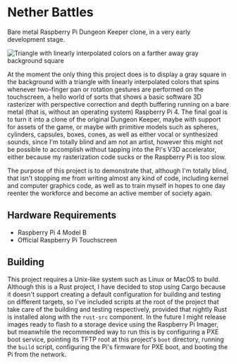 # Nether Battles

Bare metal Raspberry Pi Dungeon Keeper clone, in a very early development stage.

![Triangle with linearly interpolated colors on a farther away gray background square](../../raw/main/triangle.jpg)

At the moment the only thing this project does is to display a gray square in the background with a triangle with linearly interpolated colors that spins whenever two-finger pan or rotation gestures are performed on the touchscreen, a hello world of sorts that shows a basic software 3D rasterizer with perspective correction and depth buffering running on a bare metal (that is, without an operating system) Raspberry Pi 4. The final goal is to turn it into a clone of the original Dungeon Keeper, maybe with support for assets of the game, or maybe with primitive models such as spheres, cylinders, capsules, boxes, cones, as well as either vocal or synthesized sounds, since I'm totally blind and am not an artist, however this might not be possible to accomplish without tapping into the Pi's V3D accelerator, either because my rasterization code sucks or the Raspberry Pi is too slow.

The purpose of this project is to demonstrate that, although I'm totally blind, that isn't stopping me from writing almost any kind of code, including kernel and computer graphics code, as well as to train myself in hopes to one day reenter the workforce and become an active member of society again.

## Hardware Requirements

* Raspberry Pi 4 Model B
* Official Raspberry Pi Touchscreen

## Building

This project requires a Unix-like system such as Linux or MacOS to build. Although this is a Rust project, I have decided to stop using Cargo because it doesn't support creating a default configuration for building and testing on different targets, so I've included scripts at the root of the project that take care of the building and testing respectively, provided that nightly Rust is installed along with the `rust-src` component. In the future I might release images ready to flash to a storage device using the Raspberry Pi Imager, but meanwhile the recommended way to run this is by configuring a PXE boot service, pointing its TFTP root at this project's `boot` directory, running the `build` script, configuring the Pi's firmware for PXE boot, and booting the Pi from the network.
